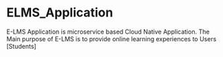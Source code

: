 # ELMS_Application
E-LMS Application is microservice based Cloud Native Application. The Main purpose of E-LMS is to provide online learning experiences to Users [Students]
